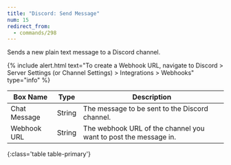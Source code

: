 ```yaml
---
title: "Discord: Send Message"
num: 15
redirect_from:
  - commands/298
---
```


Sends a new plain text message to a Discord channel.

{% include alert.html text="To create a Webhook URL, navigate to Discord > Server Settings (or Channel Settings) > Integrations > Webhooks" type="info" %}

| Box Name | Type | Description | 
|-------|--------|--------|
|Chat Message|String|The message to be sent to the Discord channel.
|Webhook URL|String|The webhook URL of the channel you want to post the message in.
{:class='table table-primary'}









